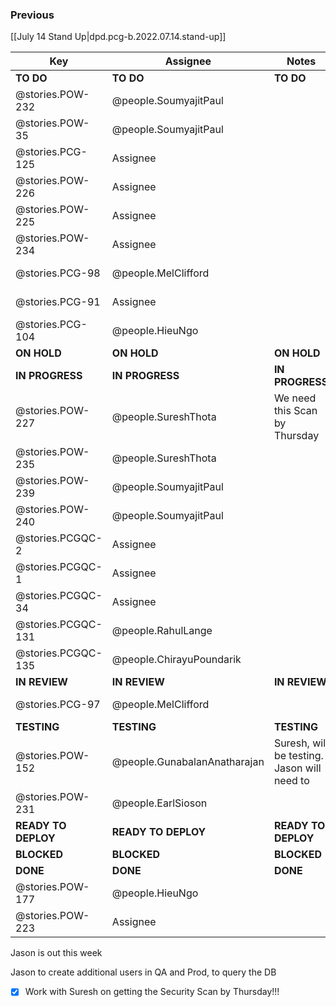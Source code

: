 
### Previous

[[July 14 Stand Up|dpd.pcg-b.2022.07.14.stand-up]]



| Key                 | Assignee                     | Notes                                       | Components            |
| ------------------- | ---------------------------- | ------------------------------------------- | --------------------- |
| **TO DO**           | **TO DO**                    | **TO DO**                                   | **TO DO**             |
| @stories.POW-232    | @people.SoumyajitPaul        |                                             | Testing; UI Front End |
| @stories.POW-35     | @people.SoumyajitPaul        |                                             | Testing; UI Front End |
| @stories.PCG-125    | Assignee                     |                                             | Testing; UI Front End |
| @stories.POW-226    | Assignee                     |                                             | Testing; UI Front End |
| @stories.POW-225    | Assignee                     |                                             | Testing; UI Front End |
| @stories.POW-234    | Assignee                     |                                             | Testing; UI Front End |
| @stories.PCG-98     | @people.MelClifford          |                                             | Testing; UI Front End |
| @stories.PCG-91     | Assignee                     |                                             | Testing; UI Front End |
| @stories.PCG-104    | @people.HieuNgo              |                                             | Testing; UI Front End |
| **ON HOLD**         | **ON HOLD**                  | **ON HOLD**                                 | **ON HOLD**           |
| **IN PROGRESS**     | **IN PROGRESS**              | **IN PROGRESS**                             | **IN PROGRESS**       |
| @stories.POW-227    | @people.SureshThota          | We need this Scan by Thursday               | Testing; UI Front End |
| @stories.POW-235    | @people.SureshThota          |                                             | Testing; UI Front End |
| @stories.POW-239    | @people.SoumyajitPaul        |                                             | Testing; UI Front End |
| @stories.POW-240    | @people.SoumyajitPaul        |                                             | Testing; UI Front End |
| @stories.PCGQC-2    | Assignee                     |                                             |                       |
| @stories.PCGQC-1    | Assignee                     |                                             |                       |
| @stories.PCGQC-34   | Assignee                     |                                             | Microservices and API |
| @stories.PCGQC-131  | @people.RahulLange           |                                             |                       |
| @stories.PCGQC-135  | @people.ChirayuPoundarik     |                                             | Testing; UI Front End |
| **IN REVIEW**       | **IN REVIEW**                | **IN REVIEW**                               | **ON HOLD**           |
| @stories.PCG-97     | @people.MelClifford          |                                             | Testing; UI Front End |
| **TESTING**         | **TESTING**                  | **TESTING**                                 | **BLOCKED**           |
| @stories.POW-152    | @people.GunabalanAnatharajan | Suresh, will be testing. Jason will need to |                       |
| @stories.POW-231    | @people.EarlSioson           |                                             |                       |
| **READY TO DEPLOY** | **READY TO DEPLOY**          | **READY TO DEPLOY**                         | **BLOCKED**           |
| **BLOCKED**         | **BLOCKED**                  | **BLOCKED**                                 | **BLOCKED**           |
| **DONE**            | **DONE**                     | **DONE**                                    | **DONE**              |
| @stories.POW-177    | @people.HieuNgo              |                                             |                       |
| @stories.POW-223    | Assignee                     |                                             | Testing; UI Front End |

Jason is out this week

Jason to create additional users in QA and Prod, to query the DB

- [x] Work with Suresh on getting the Security Scan by Thursday!!!
